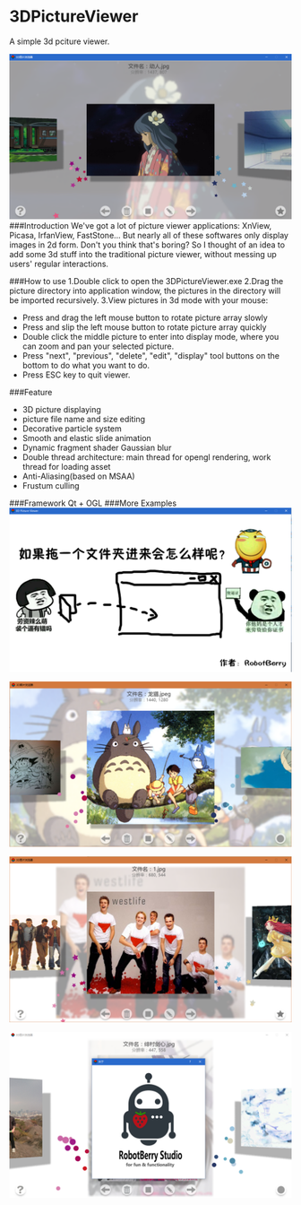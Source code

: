 # 3DPictureViewer
A simple 3d pciture viewer.

![main](https://github.com/Code-Guy/3DPictureViewer/blob/master/snapshots/1.png?raw=true)
###Introduction
We've got a lot of picture viewer applications: XnView, Picasa, IrfanView, FastStone... But nearly all of these softwares only display images in 2d form. Don't you think that's boring? So I thought of an idea to add some 3d stuff into the traditional picture viewer, without messing up users' regular interactions.

###How to use
1.Double click to open the 3DPictureViewer.exe
2.Drag the picture directory into application window, the pictures in the directory will be imported recursively.
3.View pictures in 3d mode with your mouse:
 - Press and drag the left mouse button to rotate picture array slowly
 - Press and slip the left mouse button to rotate picture array quickly
 - Double click the middle picture to enter into display mode, where you can zoom and pan your selected picture.
 - Press "next", "previous", "delete", "edit", "display" tool buttons on the bottom to do what you want to do.
 - Press ESC key to quit viewer.

###Feature
 - 3D picture displaying
 - picture file name and size editing
 - Decorative particle system 
 - Smooth and  elastic slide animation
 - Dynamic fragment shader Gaussian blur
 - Double thread architecture: main thread for opengl rendering, work thread for loading asset
 - Anti-Aliasing(based on MSAA)
 - Frustum culling

 ###Framework
 Qt + OGL
 ###More Examples
![overlook](https://github.com/Code-Guy/3DPictureViewer/blob/master/snapshots/%E5%BC%80%E5%A7%8B%E7%95%8C%E9%9D%A2.png?raw=true)

![overlook](https://github.com/Code-Guy/3DPictureViewer/blob/master/snapshots/%E9%BE%99%E7%8C%AB.png?raw=true)

![overlook](https://github.com/Code-Guy/3DPictureViewer/blob/master/snapshots/%E8%A5%BF%E5%9F%8E%E7%94%B7%E5%AD%A9.png?raw=true)

![overlook](https://github.com/Code-Guy/3DPictureViewer/blob/master/snapshots/3.png?raw=true)
